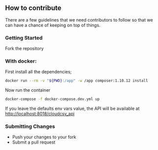 ## How to contribute

There are a few guidelines that we need contributors to follow so that we can have a chance of keeping on top of things.

### Getting Started

Fork the repository

### With docker:

First install all the dependencies;

```bash
docker run --rm -v "${PWD}:/app" -w /app composer:1.10.12 install
```

Now run the container
```bash
docker-compose -f docker-compose.dev.yml up
```

If you leave the defaults env vars value, the API will be available at [http://localhost:8018/cloudcsv_api](http://localhost:8018/cloudcsv_api)

### Submitting Changes

- Push your changes to your fork
- Submit a pull request